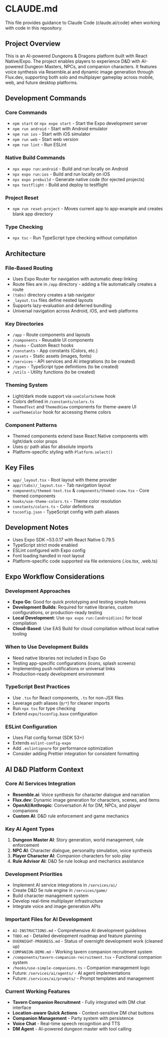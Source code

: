 # CLAUDE.md

This file provides guidance to Claude Code (claude.ai/code) when working with code in this repository.

## Project Overview

This is an AI-powered Dungeons & Dragons platform built with React Native/Expo. The project enables players to experience D&D with AI-powered Dungeon Masters, NPCs, and companion characters. It features voice synthesis via Resemble.ai and dynamic image generation through Flux.dev, supporting both solo and multiplayer gameplay across mobile, web, and future desktop platforms.

## Development Commands

### Core Commands
- `npm start` or `npx expo start` - Start the Expo development server
- `npm run android` - Start with Android emulator
- `npm run ios` - Start with iOS simulator  
- `npm run web` - Start web version
- `npm run lint` - Run ESLint

### Native Build Commands
- `npx expo run:android` - Build and run locally on Android
- `npx expo run:ios` - Build and run locally on iOS
- `npx expo prebuild` - Generate native code (for ejected projects)
- `npx testflight` - Build and deploy to testflight

### Project Reset
- `npm run reset-project` - Moves current app to app-example and creates blank app directory

### Type Checking
- `npx tsc` - Run TypeScript type checking without compilation

## Architecture

### File-Based Routing
- Uses Expo Router for navigation with automatic deep linking
- Route files are in `/app` directory - adding a file automatically creates a route
- `(tabs)` directory creates a tab navigator
- `_layout.tsx` files define nested layouts
- Supports lazy-evaluation and deferred bundling
- Universal navigation across Android, iOS, and web platforms

### Key Directories
- `/app` - Route components and layouts
- `/components` - Reusable UI components
- `/hooks` - Custom React hooks
- `/constants` - App constants (Colors, etc.)
- `/assets` - Static assets (images, fonts)
- `/services` - API services and AI integrations (to be created)
- `/types` - TypeScript type definitions (to be created)
- `/utils` - Utility functions (to be created)

### Theming System
- Light/dark mode support via `useColorScheme` hook
- Colors defined in `/constants/colors.ts`
- `ThemedText` and `ThemedView` components for theme-aware UI
- `useThemeColor` hook for accessing theme colors

### Component Patterns
- Themed components extend base React Native components with light/dark color props
- Uses `@/` path alias for absolute imports
- Platform-specific styling with `Platform.select()`

## Key Files
- `app/_layout.tsx` - Root layout with theme provider
- `app/(tabs)/_layout.tsx` - Tab navigation layout
- `components/themed-text.tsx` & `components/themed-view.tsx` - Core themed components
- `hooks/use-theme-colors.ts` - Theme color resolution
- `constants/colors.ts` - Color definitions
- `tsconfig.json` - TypeScript config with path aliases

## Development Notes
- Uses Expo SDK ~53.0.17 with React Native 0.79.5
- TypeScript strict mode enabled
- ESLint configured with Expo config
- Font loading handled in root layout
- Platform-specific code supported via file extensions (.ios.tsx, .web.ts)

## Expo Workflow Considerations

### Development Approaches
- **Expo Go**: Good for quick prototyping and testing simple features
- **Development Builds**: Required for native libraries, custom configurations, or production-ready testing
- **Local Development**: Use `npx expo run:[android|ios]` for local compilation
- **Cloud-Based**: Use EAS Build for cloud compilation without local native tooling

### When to Use Development Builds
- Need native libraries not included in Expo Go
- Testing app-specific configurations (icons, splash screens)
- Implementing push notifications or universal links
- Production-ready development environment

### TypeScript Best Practices
- Use `.tsx` for React components, `.ts` for non-JSX files
- Leverage path aliases (`@/*`) for cleaner imports
- Run `npx tsc` for type checking
- Extend `expo/tsconfig.base` configuration

### ESLint Configuration
- Uses Flat config format (SDK 53+)
- Extends `eslint-config-expo`
- Add `.eslintignore` for performance optimization
- Consider adding Prettier integration for consistent formatting

## AI D&D Platform Context

### Core AI Services Integration
- **Resemble.ai**: Voice synthesis for character dialogue and narration
- **Flux.dev**: Dynamic image generation for characters, scenes, and items
- **OpenAI/Anthropic**: Conversation AI for DM, NPCs, and player companions
- **Custom AI**: D&D rule enforcement and game mechanics

### Key AI Agent Types
1. **Dungeon Master AI**: Story generation, world management, rule enforcement
2. **NPC AI**: Character dialogue, personality simulation, voice synthesis
3. **Player Character AI**: Companion characters for solo play
4. **Rule Advisor AI**: D&D 5e rule lookup and mechanics assistance

### Development Priorities
- Implement AI service integrations in `/services/ai/`
- Create D&D 5e rule engine in `/services/game/`
- Build character management system
- Develop real-time multiplayer infrastructure
- Integrate voice and image generation APIs

### Important Files for AI Development
- `AI-INSTRUCTIONS.md` - Comprehensive AI development guidelines
- `TODO.md` - Detailed development roadmap and feature planning
- `OVERNIGHT-PROGRESS.md` - Status of overnight development work (cleaned up)
- `COMPANION-DEMO.md` - Working tavern companion recruitment system
- `/components/tavern-companion-recruitment.tsx` - Functional companion system
- `/hooks/use-simple-companions.ts` - Companion management logic
- Future: `/services/ai/agents/` - AI agent implementations
- Future: `/services/ai/prompts/` - Prompt templates and management

### Current Working Features
- **Tavern Companion Recruitment** - Fully integrated with DM chat interface
- **Location-aware Quick Actions** - Context-sensitive DM chat buttons
- **Companion Management** - Party system with persistence
- **Voice Chat** - Real-time speech recognition and TTS
- **DM Agent** - AI-powered dungeon master with tool calling
